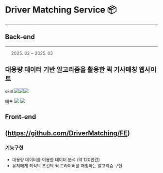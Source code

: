 # Driver Matching Service 📦

--------------

## Back-end

***

> 2025. 02 ~ 2025. 03

대용량 데이터 기반 알고리즘을 활용한 퀵 기사매칭 웹사이트
--------------
skill
<img src="https://img.shields.io/badge/Python-#3776AB?style=for-the-badge&logo=Python&logoColor=white"><img src="https://img.shields.io/badge/FastAPI-#009688?style=for-the-badge&logo=FastAPI&logoColor=white"><img src="https://img.shields.io/badge/React-#61DAFB?style=for-the-badge&logo=React&logoColor=white">

배포
<img src="https://img.shields.io/badge/Amazon EC2-#FF9900?style=for-the-badge&logo=Amazon EC2&logoColor=white">
<img src="https://img.shields.io/badge/Docker-#2496ED?style=for-the-badge&logo=Docker&logoColor=white">


## Front-end
(<https://github.com/DriverMatching/FE>)
---------------------------

### 기능구현

- 대용량 데이터를 이용한 데이터 분석 (약 120만건)
- 유저에게  최적의 조건의 퀵 드라이버를 매칭하는 알고리즘 구현

